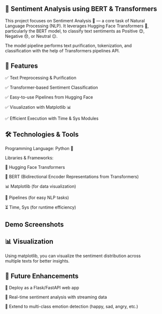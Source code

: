 ## 🌟 Sentiment Analysis using BERT & Transformers

This project focuses on Sentiment Analysis 📝 — a core task of Natural Language Processing (NLP).
It leverages Hugging Face Transformers 🤗, particularly the BERT model, to classify text sentiments as Positive 😊, Negative 😞, or Neutral 😐.

The model pipeline performs text purification, tokenization, and classification with the help of Transformers pipelines API.

## 🚀 Features

✅ Text Preprocessing & Purification

✅ Transformer-based Sentiment Classification

✅ Easy-to-use Pipelines from Hugging Face

✅ Visualization with Matplotlib 📊

✅ Efficient Execution with Time & Sys Modules

## 🛠️ Technologies & Tools

Programming Language: Python 🐍

Libraries & Frameworks:

🤗 Hugging Face Transformers

🧠 BERT (Bidirectional Encoder Representations from Transformers)

📊 Matplotlib (for data visualization)

🧹 Pipelines (for easy NLP tasks)

⏳ Time, Sys (for runtime efficiency)

## Demo Screenshots

## 📊 Visualization

Using matplotlib, you can visualize the sentiment distribution across multiple texts for better insights.

## 🌱 Future Enhancements

🔹 Deploy as a Flask/FastAPI web app

🔹 Real-time sentiment analysis with streaming data

🔹 Extend to multi-class emotion detection (happy, sad, angry, etc.)
